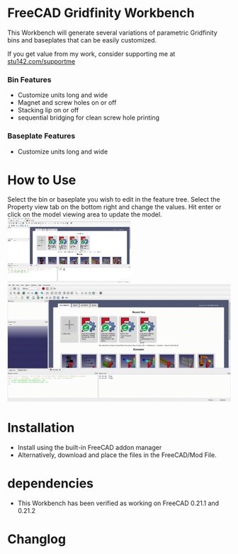 # FreeCAD Gridfinity Workbench
This Workbench will generate several variations of parametric Gridfinity bins and baseplates that can be easily customized. 

If you get value from my work, consider supporting me at [stu142.com/supportme](stu142.com/supportme)

### Bin Features
- Customize units long and wide
- Magnet and screw holes on or off
- Stacking lip on or off
- sequential bridging for clean screw hole printing

### Baseplate Features
- Customize units long and wide

# How to Use
Select the bin or baseplate you wish to edit in the feature tree.
Select the Property view tab on the bottom right and change the values. Hit enter or click on the model viewing area to update the model. 
![tree_view](/Assets/Videos/blank_bin_demo.gif)
![tree_view](/Assets/Videos/storage_bin_demo.gif)





# Installation
- Install using the built-in FreeCAD addon manager 
- Alternatively, download and place the files in the FreeCAD/Mod File. 

# dependencies
- This Workbench has been verified as working on FreeCAD 0.21.1 and 0.21.2

# Changlog




